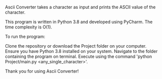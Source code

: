 Ascii Converter takes a character as input and prints the ASCII value of the character.

This program is written in Python 3.8 and developed using PyCharm. The time complexity is O(1).

To run the program: 

Clone the repository or download the Project folder on your computer. Ensure you have Python 3.8 installed on your system. Navigate to the folder containing the program on terminal. Execute using the command 'python Project/main.py <any_single_character>'.

Thank you for using Ascii Converter!
